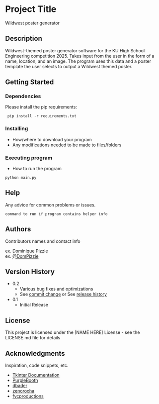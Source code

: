  
 
# Project Title
 
Wildwest poster generator
 
## Description
 
Wildwest–themed poster generator software for the KU High School Engineering competition 2025. Takes input from the user in the form of a name, location, and an image. The program uses this data and a poster template the user selects to output a Wildwest themed poster.  
 
## Getting Started
 
### Dependencies
 
Please install the pip requirements:
 
```
 pip install -r requirements.txt
```

### Installing
 
* How/where to download your program
* Any modifications needed to be made to files/folders
 
### Executing program
 
* How to run the program

```
python main.py
```
 
## Help
 
Any advice for common problems or issues.
```
command to run if program contains helper info
```
 
## Authors
 
Contributors names and contact info
 
ex. Dominique Pizzie  
ex. [@DomPizzie](https://twitter.com/dompizzie)
 
## Version History
 
* 0.2
    * Various bug fixes and optimizations
    * See [commit change]() or See [release history]()
* 0.1
    * Initial Release
 
## License
 
This project is licensed under the [NAME HERE] License - see the LICENSE.md file for details
 
## Acknowledgments
 
Inspiration, code snippets, etc.
* [Tkinter Documentation](https://docs.python.org/3/library/tk.html)
* [PurpleBooth](https://gist.github.com/PurpleBooth/109311bb0361f32d87a2)
* [dbader](https://github.com/dbader/readme-template)
* [zenorocha](https://gist.github.com/zenorocha/4526327)
* [fvcproductions](https://gist.github.com/fvcproductions/1bfc2d4aecb01a834b46)
